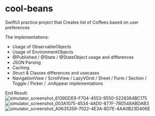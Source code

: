 # cool-beans
SwiftUI practice project that Creates list of Coffees based on user preferences

The implementations: 
* Usage of ObservableObjects
* Usage of EnvironmentObjects
* @Published / @State / @StateObject usage and differences
* JSON Parsing 
* Caching
* Struct & Classes differences and usecases 
* NavigationView / ScrollView / LazyVGrid / Sheet / Form / Section / Toggle / Picker / .onAppear implementations

End Result:
![simulator_screenshot_6139DDE9-F704-4553-9550-5228364BC175](https://user-images.githubusercontent.com/63356401/170253487-e2f63f1a-f052-465e-b7e2-ad474f89c253.png)
![simulator_screenshot_003A1075-4534-4AD0-877F-7B0548ABDAB3](https://user-images.githubusercontent.com/63356401/170253403-e44313d8-b6e0-48f2-9273-d99597b5f3d8.png)
![simulator_screenshot_A0635359-7022-4E3A-8D7E-4AA0B23D406E](https://user-images.githubusercontent.com/63356401/170253451-94d06f8c-6297-4e67-a0f3-8bb7e1bd7d7d.png)
